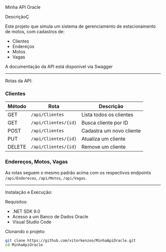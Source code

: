 Minha API Oracle

DescriçãoÇ

Este projeto que simula um sistema de gerenciamento de estacionamento de motos, com cadastros de:

- Clientes  
- Endereços  
- Motos  
- Vagas  

A documentação da API está disponível via Swagger

---

Rotas da API:

### Clientes
| Método | Rota                  | Descrição                 |
|--------|-----------------------|---------------------------|
| GET    | `/api/Clientes`       | Lista todos os clientes   |
| GET    | `/api/Clientes/{id}`  | Busca cliente por ID      |
| POST   | `/api/Clientes`       | Cadastra um novo cliente  |
| PUT    | `/api/Clientes/{id}`  | Atualiza um cliente       |
| DELETE | `/api/Clientes/{id}`  | Remove um cliente         |

### Endereços, Motos, Vagas
As rotas seguem o mesmo padrão acima com os respectivos endpoints `/api/Enderecos`, `/api/Motos`, `/api/Vagas`.

---

Instalação e Execução:

Requisitos:
- .NET SDK 9.0
- Acesso a um Banco de Dados Oracle
- Visual Studio Code

Clonando o projeto:
```bash
git clone https://github.com/vitorkenzoo/MinhaApiOracle.git
cd MinhaApiOracle
